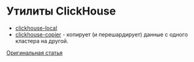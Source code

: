 # Утилиты ClickHouse

* [clickhouse-local](clickhouse-local.md)
* [clickhouse-copier](clickhouse-copier.md) - копирует (и перешардирует) данные с одного кластера на другой.

[Оригинальная статья](https://clickhouse.yandex/docs/ru/operations/utils/) <!--hide-->
